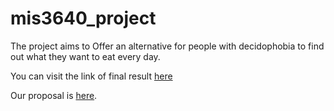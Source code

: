 # mis3640_project
The project aims to Offer an alternative for people with decidophobia to find out what they want to eat every day.

You can visit the link of final result [here](https://mis3640-random-restaurant.herokuapp.com/)

Our proposal is [here](proposal.md).
